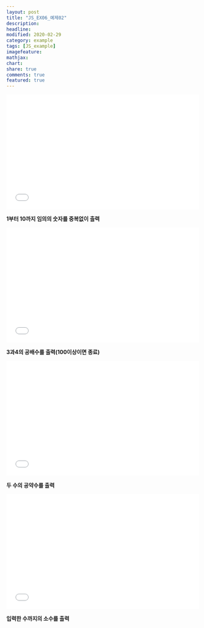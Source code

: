 ```yaml
---
layout: post
title: "JS_EX06_예제02"
description:
headline:
modified: 2020-02-29
category: example
tags: [JS_example]
imagefeature:
mathjax:
chart:
share: true
comments: true
featured: true
---
```


<div class="code">
<iframe width="100%" height="300" src="//jsfiddle.net/lsh58/9ztmj0cq/65/embedded/html,result/dark/" allowfullscreen="allowfullscreen" allowpaymentrequest frameborder="0"></iframe>
</div>

  **1부터 10까지 임의의 숫자를 중복없이 출력**


<div class="code">
<iframe width="100%" height="300" src="//jsfiddle.net/lsh58/9ztmj0cq/67/embedded/html,result/dark/" allowfullscreen="allowfullscreen" allowpaymentrequest frameborder="0"></iframe>
</div>

  **3과4의 공배수를 출력(100이상이면 종료)**


<div class="code">
<iframe width="100%" height="300" src="//jsfiddle.net/lsh58/9ztmj0cq/71/embedded/html,result/dark/" allowfullscreen="allowfullscreen" allowpaymentrequest frameborder="0"></iframe>
</div>

  **두 수의 공약수를 출력**


<div class="code">
<iframe width="100%" height="300" src="//jsfiddle.net/lsh58/9ztmj0cq/75/embedded/html,result/dark/" allowfullscreen="allowfullscreen" allowpaymentrequest frameborder="0"></iframe>
</div>

  **입력한 수까지의 소수를 출력**
